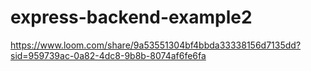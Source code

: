 # express-backend-example2
https://www.loom.com/share/9a53551304bf4bbda33338156d7135dd?sid=959739ac-0a82-4dc8-9b8b-8074af6fe6fa